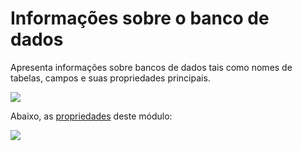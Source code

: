 # Informações sobre o banco de dados

Apresenta informações sobre bancos de dados tais como nomes de tabelas, campos e suas propriedades principais.

![](http://www.gvinci.com.br/manual/8_055.png)

Abaixo, as [propriedades](http://www.gvinci.com.br/manual/propriedades_do_construtor_de__2.htm) deste módulo:

![](http://www.gvinci.com.br/manual/definfbdgv5.zoom107.png)

